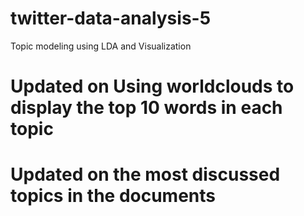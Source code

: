 # twitter-data-analysis-5
Topic modeling using LDA and Visualization 

# Updated on Using worldclouds to display the top 10 words in each topic 

# Updated on the most discussed topics in the documents
